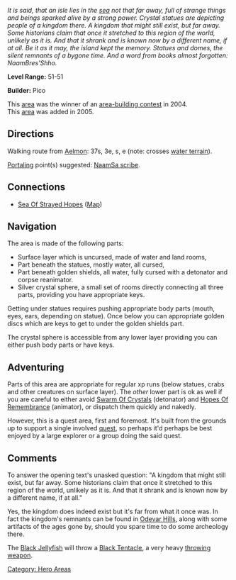 *It is said, that an isle lies in the
[sea](:Category:_Sea_Of_Strayed_Hopes.md "wikilink") not that far away,
full of strange things and beings sparked alive by a strong power.
Crystal statues are depicting people of a kingdom there. A kingdom that
might still exist, but far away. Some historians claim that once it
stretched to this region of the world, unlikely as it is. And that it
shrank and is known now by a different name, if at all. Be it as it may,
the island kept the memory. Statues and domes, the silent remnants of a
bygone time. And a word from books almost forgotten: NaamBres'Shho.*

**Level Range:** 51-51

**Builder:** Pico

This [area](:Category:_Areas.md "wikilink") was the winner of an
[area-building contest](Area-Building_Contests.md "wikilink") in 2004.  
This [area](:Category:_Areas.md "wikilink") was added in 2005.  

## Directions

Walking route from [Aelmon](Aelmon.md "wikilink"): 37s, 3e, s, e (note:
crosses [water terrain](Water_Terrain.md "wikilink")).

[Portaling](Portal.md "wikilink") point(s) suggested: [NaamSa
scribe](Scribe.md "wikilink").

## Connections

-   [Sea Of Strayed Hopes](:Category:Sea_Of_Strayed_Hopes.md "wikilink")
    ([Map](Sea_Of_Strayed_Hopes_Map.md "wikilink"))

## Navigation

The area is made of the following parts:

-   Surface layer which is uncursed, made of water and land rooms,
-   Part beneath the statues, mostly water, all cursed,
-   Part beneath golden shields, all water, fully cursed with a
    detonator and corpse reanimator.
-   Silver crystal sphere, a small set of rooms directly connecting all
    three parts, providing you have appropriate keys.

Getting under statues requires pushing appropriate body parts (mouth,
eyes, ears, depending on statue). Once below you can appropriate golden
discs which are keys to get to under the golden shields part.

The crystal sphere is accessible from any lower layer providing you can
either push body parts or have keys.

## Adventuring

Parts of this area are appropriate for regular xp runs (below statues,
crabs and other creatures on surface layer). The *other* lower part is
ok as well if you are careful to either avoid [Swarm Of
Crystals](Swarm_Of_Crystals "wikilink") (detonator) and [Hopes Of
Remembrance](Hopes_Of_Remembrance "wikilink") (animator), or dispatch
them quickly and nakedly.

However, this is a quest area, first and foremost. It's built from the
grounds up to support a single involved
[quest](NaamAhn'Sa_Token_Quest.md "wikilink"), so perhaps it'd perhaps
be best enjoyed by a large explorer or a group doing the said quest.

## Comments

To answer the opening text's unasked question: "A kingdom that might
still exist, but far away. Some historians claim that once it stretched
to this region of the world, unlikely as it is. And that it shrank and
is known now by a different name, if at all."

Yes, the kingdom does indeed exist but it's far from what it once was.
In fact the kingdom's remnants can be found in [Odevar
Hills](:Category:Odevar_Hills.md "wikilink"), along with some artifacts
of the ages gone by, should you spare time to do some archeology there.

The [Black Jellyfish](Black_Jellyfish "wikilink") will throw a [Black
Tentacle](Black_Tentacle "wikilink"), a very heavy [throwing
weapon](:Category:_Throwing_Weapons.md "wikilink").

[Category: Hero Areas](Category:_Hero_Areas "wikilink")
